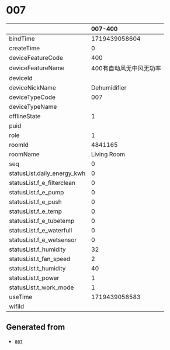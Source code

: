 # 007

|                             | 007-400       |
|:----------------------------|:--------------|
| bindTime                    | 1719439058604 |
| createTime                  | 0             |
| deviceFeatureCode           | 400           |
| deviceFeatureName           | 400有自动风无中风无功率 |
| deviceId                    | <redacted>    |
| deviceNickName              | Dehumidifier  |
| deviceTypeCode              | 007           |
| deviceTypeName              |               |
| offlineState                | 1             |
| puid                        | <redacted>    |
| role                        | 1             |
| roomId                      | 4841165       |
| roomName                    | Living Room   |
| seq                         | 0             |
| statusList.daily_energy_kwh | 0             |
| statusList.f_e_filterclean  | 0             |
| statusList.f_e_pump         | 0             |
| statusList.f_e_push         | 0             |
| statusList.f_e_temp         | 0             |
| statusList.f_e_tubetemp     | 0             |
| statusList.f_e_waterfull    | 0             |
| statusList.f_e_wetsensor    | 0             |
| statusList.f_humidity       | 32            |
| statusList.t_fan_speed      | 2             |
| statusList.t_humidity       | 40            |
| statusList.t_power          | 1             |
| statusList.t_work_mode      | 1             |
| useTime                     | 1719439058583 |
| wifiId                      | <redacted>    |

## Generated from

- [`007`](007-400.json)
